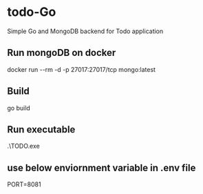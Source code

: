 # todo-Go


Simple Go and MongoDB backend for Todo application
## Run mongoDB on docker 

docker run --rm -d  -p 27017:27017/tcp mongo:latest 

## Build
go build

## Run executable
.\TODO.exe

## use below enviornment variable in .env file
PORT=8081
